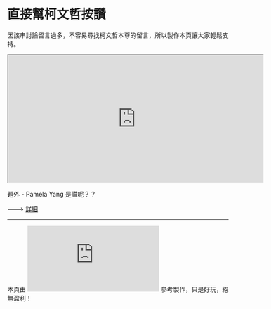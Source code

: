 # 直接幫柯文哲按讚
<p>因該串討論留言過多，不容易尋找柯文哲本尊的留言，所以製作本頁讓大家輕鬆支持。</p>
<iframe src="https://www.facebook.com/plugins/comment_embed.php?href=https%3A%2F%2Fwww.facebook.com%2FDoctorKoWJ%2Fposts%2F1100269360075043%3Fcomment_id%3D344789552615680%26reply_comment_id%3D2018279608454135&include_parent=true" width="580" height="290"></iframe>

<p>題外 -  Pamela Yang 是誰呢？？ </p>
---> <a href="https://www.facebook.com/NO.KMT.KMT.NO/posts/836783916489244">詳細</a>
 

---
本頁由 ![陳姓鄉民](https://www.facebook.com/permalink.php?story_fbid=10211869006698036&id=1156822568&notif_t=like&notif_id=1503309384149055/) 參考製作，只是好玩，絕無盈利！